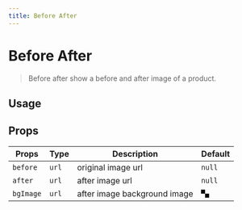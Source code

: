 ```yaml
---
title: Before After
---
```


# Before After

> Before after show a before and after image of a product.

## Usage

<usage name="before-after"></usage>

## Props

| Props     | Type  | Description                  | Default                                                                                                                  |
| --------- | ----- | ---------------------------- | ------------------------------------------------------------------------------------------------------------------------ |
| `before`  | `url` | original image url           | `null`                                                                                                                   |
| `after`   | `url` | after image url              | `null`                                                                                                                   |
| `bgImage` | `url` | after image background image | <svg xmlns="http://www.w3.org/2000/svg" width="16" height="16"><path fill="%23dedede" d="M0 0h8v8H0zM8 8h8v8H8z"/></svg> |

